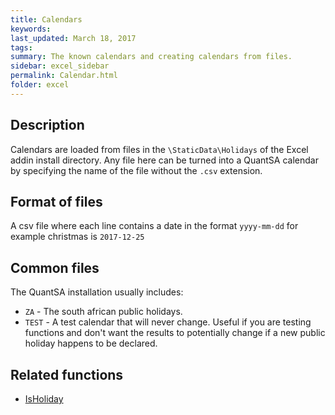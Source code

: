 ```yaml
---
title: Calendars
keywords:
last_updated: March 18, 2017
tags:
summary: The known calendars and creating calendars from files.
sidebar: excel_sidebar
permalink: Calendar.html
folder: excel
---
```


## Description

Calendars are loaded from files in the `\StaticData\Holidays` of the Excel addin install directory.  Any file here can be turned into a QuantSA calendar by specifying the name of the file without the `.csv` extension.

## Format of files

A csv file where each line contains a date in the format `yyyy-mm-dd` for example christmas is `2017-12-25`

## Common files

The QuantSA installation usually includes:


 * `ZA` - The south african public holidays.
 * `TEST` - A test calendar that will never change.  Useful if you are testing functions and don't want the results to potentially change if a new public holiday happens to be declared.

## Related functions

 * [IsHoliday](IsHoliday.html)
